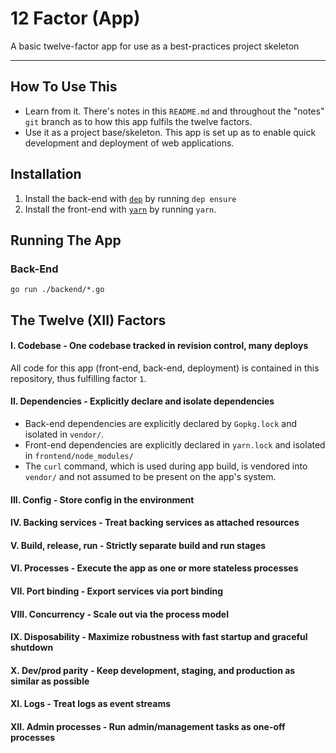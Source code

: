 # 12 Factor (App)
A basic twelve-factor app for use as a best-practices project skeleton

-----

## How To Use This

* Learn from it. There's notes in this `README.md` and throughout the "notes" `git` branch as to how this app fulfils the twelve factors.
* Use it as a project base/skeleton. This app is set up as to enable quick development and deployment of web applications.

## Installation

1. Install the back-end with [`dep`](https://github.com/golang/dep) by running `dep ensure`
2. Install the front-end with [`yarn`](https://yarnpkg.com/lang/en/) by running `yarn`.

## Running The App

### Back-End

`go run ./backend/*.go`

## The Twelve (XII) Factors

#### **I. Codebase** - One codebase tracked in revision control, many deploys

All code for this app (front-end, back-end, deployment) is contained in this repository, thus fulfilling factor `1`.

#### **II. Dependencies** - Explicitly declare and isolate dependencies

* Back-end dependencies are explicitly declared by `Gopkg.lock` and isolated in `vendor/`.
* Front-end dependencies are explicitly declared in `yarn.lock` and isolated in `frontend/node_modules/`
* The `curl` command, which is used during app build, is vendored into `vendor/` and not assumed to be present on the app's system.


#### **III. Config** - Store config in the environment


#### **IV. Backing services** - Treat backing services as attached resources


#### **V. Build, release, run** - Strictly separate build and run stages


#### **VI. Processes** - Execute the app as one or more stateless processes


#### **VII. Port binding** - Export services via port binding


#### **VIII. Concurrency** - Scale out via the process model


#### **IX. Disposability** - Maximize robustness with fast startup and graceful shutdown


#### **X. Dev/prod parity** - Keep development, staging, and production as similar as possible


#### **XI. Logs** - Treat logs as event streams


#### **XII. Admin processes** - Run admin/management tasks as one-off processes
